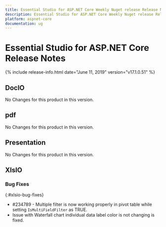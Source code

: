```yaml
---
title: Essential Studio for ASP.NET Core Weekly Nuget release Release Notes  
description: Essential Studio for ASP.NET Core Weekly Nuget release Release Notes  
platform: aspnet-core
documentation: ug
---
```


# Essential Studio for ASP.NET Core  Release Notes  

{% include release-info.html date="June 11, 2019"  version="v17.1.0.51" %} 






## DocIO

No Changes for this product in this version.

[//]: # "Delete the contents of this file while new content is added."

## pdf

No Changes for this product in this version.

[//]: # "Delete the contents of this file while new content is added."

## Presentation

No Changes for this product in this version.

[//]: # "Delete the contents of this file while new content is added."

## XlsIO

### Bug Fixes
{:#xlsio-bug-fixes}

* \#234789 - Multiple filter is now working properly in pivot table while setting `IsMultiFieldFilter` as TRUE.
* Issue with Waterfall chart individual data label color is not changing is fixed.
